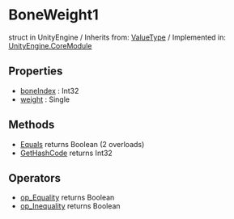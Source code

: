 # BoneWeight1
struct in UnityEngine
 / Inherits from: <a href="https://docs.unity3d.com/6000.2/Documentation/ScriptReference/ValueType.html">ValueType</a> / Implemented in: <a href="https://docs.unity3d.com/6000.2/Documentation/ScriptReference/UnityEngine.CoreModule.html">UnityEngine.CoreModule</a>

## Properties
- <a href="https://docs.unity3d.com/6000.2/Documentation/ScriptReference/BoneWeight1-boneIndex.html">boneIndex</a> : Int32
- <a href="https://docs.unity3d.com/6000.2/Documentation/ScriptReference/BoneWeight1-weight.html">weight</a> : Single

## Methods
- <a href="https://docs.unity3d.com/6000.2/Documentation/ScriptReference/BoneWeight1.Equals.html">Equals</a> returns Boolean (2 overloads)
- <a href="https://docs.unity3d.com/6000.2/Documentation/ScriptReference/BoneWeight1.GetHashCode.html">GetHashCode</a> returns Int32

## Operators
- <a href="https://docs.unity3d.com/6000.2/Documentation/ScriptReference/BoneWeight1.op_Equality.html">op_Equality</a> returns Boolean
- <a href="https://docs.unity3d.com/6000.2/Documentation/ScriptReference/BoneWeight1.op_Inequality.html">op_Inequality</a> returns Boolean
